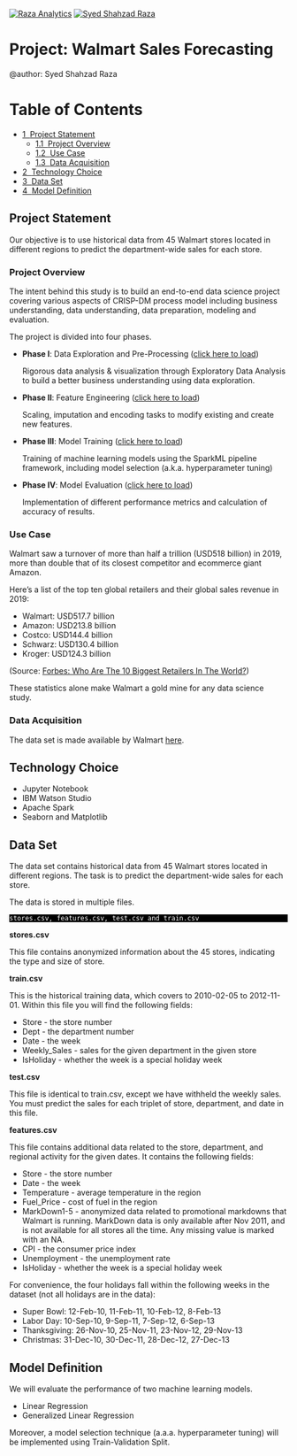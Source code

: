 [![Raza Analytics](https://razaanalytics.com/images/razaanalytics_banner.png "Raza Analytics")](https://www.razaanalytics.com "Raza Analytics")
[![Syed Shahzad Raza](https://razaanalytics.com/images/personal_banner.png "Syed Shahzad Raza")](https://www.linkedin.com/in/syed-shahzad-raza/ "Syed Shahzad Raza")

# Project: Walmart Sales Forecasting

@author: Syed Shahzad Raza

<h1>Table of Contents<span class="tocSkip"></span></h1>
<div class="toc"><ul class="toc-item"><li><span><a href="#Project-Statement" data-toc-modified-id="Project-Statement-1"><span class="toc-item-num">1&nbsp;&nbsp;</span>Project Statement</a></span><ul class="toc-item"><li><span><a href="#Project-Overview" data-toc-modified-id="Project-Overview-1.1"><span class="toc-item-num">1.1&nbsp;&nbsp;</span>Project Overview</a></span></li><li><span><a href="#Use-Case" data-toc-modified-id="Use-Case-1.2"><span class="toc-item-num">1.2&nbsp;&nbsp;</span>Use Case</a></span></li><li><span><a href="#Data-Acquisition" data-toc-modified-id="Data-Acquisition-1.3"><span class="toc-item-num">1.3&nbsp;&nbsp;</span>Data Acquisition</a></span></li></ul></li><li><span><a href="#Technology-Choice" data-toc-modified-id="Technology-Choice-2"><span class="toc-item-num">2&nbsp;&nbsp;</span>Technology Choice</a></span></li><li><span><a href="#Data-Set" data-toc-modified-id="Data-Set-3"><span class="toc-item-num">3&nbsp;&nbsp;</span>Data Set</a></span></li><li><span><a href="#Model-Definition" data-toc-modified-id="Model-Definition-4"><span class="toc-item-num">4&nbsp;&nbsp;</span>Model Definition</a></span></li></ul></div>

## Project Statement
Our objective is to use historical data from 45 Walmart stores located in different regions to predict the department-wide sales for each store.

### Project Overview

The intent behind this study is to build an end-to-end data science project covering various aspects of CRISP-DM process model including business understanding, data understanding, data preparation, modeling and evaluation. 

The project is divided into four phases. 

* **Phase I**: Data Exploration and Pre-Processing ([click here to load](Phase_I_Data_Exploration_and_Pre_Processing.ipynb))

    Rigorous data analysis & visualization through Exploratory Data Analysis to build a better business understanding using data exploration.


* **Phase II**: Feature Engineering ([click here to load](Phase_II_Feature_Engineering.ipynb))

    Scaling, imputation and encoding tasks to modify existing and create new features.


* **Phase III**: Model Training ([click here to load](Phase_III_Model_Training.ipynb))

    Training of machine learning models using the SparkML pipeline framework, including model selection (a.k.a. hyperparameter tuning)


* **Phase IV**: Model Evaluation ([click here to load](Phase_IV_Model_Evaluation.ipynb))

    Implementation of different performance metrics and calculation of accuracy of results. 


### Use Case
Walmart saw a turnover of more than half a trillion (USD518 billion) in 2019, more than double that of its closest competitor and ecommerce giant Amazon.

Here’s a list of the top ten global retailers and their global sales revenue in 2019:

* Walmart: USD517.7 billion
* Amazon: USD213.8 billion
* Costco: USD144.4 billion
* Schwarz: USD130.4 billion
* Kroger: USD124.3 billion

(Source: [Forbes: Who Are The 10 Biggest Retailers In The World?](https://www.forbes.com/sites/callyrussell/2020/01/09/who-are-the-10-biggest-retailers-in-the-world/#6629363c3802))

These statistics alone make Walmart a gold mine for any data science study. 

### Data Acquisition
The data set is made available by Walmart [here](https://www.kaggle.com/c/walmart-recruiting-store-sales-forecasting).

## Technology Choice
* Jupyter Notebook
* IBM Watson Studio
* Apache Spark
* Seaborn and Matplotlib

## Data Set
The data set contains historical data from 45 Walmart stores located in different regions. The task is to predict the department-wide sales for each store.

The data is stored in multiple files.

<p style="background:black">
<code style="background:black;color:white">stores.csv, features.csv, test.csv and train.csv</code>
</p>

**stores.csv**

This file contains anonymized information about the 45 stores, indicating the type and size of store.

**train.csv**

This is the historical training data, which covers to 2010-02-05 to 2012-11-01. Within this file you will find the following fields:

- Store - the store number
- Dept - the department number
- Date - the week
- Weekly_Sales -  sales for the given department in the given store
- IsHoliday - whether the week is a special holiday week

**test.csv**

This file is identical to train.csv, except we have withheld the weekly sales. You must predict the sales for each triplet of store, department, and date in this file.

**features.csv**

This file contains additional data related to the store, department, and regional activity for the given dates. It contains the following fields:

- Store - the store number
- Date - the week
- Temperature - average temperature in the region
- Fuel_Price - cost of fuel in the region
- MarkDown1-5 - anonymized data related to promotional markdowns that Walmart is running. MarkDown data is only available after Nov 2011, and is not available for all stores all the time. Any missing value is marked with an NA.
- CPI - the consumer price index
- Unemployment - the unemployment rate
- IsHoliday - whether the week is a special holiday week

For convenience, the four holidays fall within the following weeks in the dataset (not all holidays are in the data):

- Super Bowl: 12-Feb-10, 11-Feb-11, 10-Feb-12, 8-Feb-13
- Labor Day: 10-Sep-10, 9-Sep-11, 7-Sep-12, 6-Sep-13
- Thanksgiving: 26-Nov-10, 25-Nov-11, 23-Nov-12, 29-Nov-13
- Christmas: 31-Dec-10, 30-Dec-11, 28-Dec-12, 27-Dec-13

## Model Definition
We will evaluate the performance of two machine learning models.
* Linear Regression
* Generalized Linear Regression

Moreover, a model selection technique (a.a.a. hyperparameter tuning) will be implemented using Train-Validation Split.
